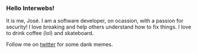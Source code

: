 ### Hello Interwebs!
It is me, José. I am a software developer, on ocassion, with a passion for security! I love breaking and help others understand how to fix things. I love to drink coffee (lol) and skateboard. 

Follow me on [twitter](https://twitter.com/joseecorella) for some dank memes.

<!--
**josecorella/josecorella** is a ✨ _special_ ✨ repository because its `README.md` (this file) appears on your GitHub profile.

Here are some ideas to get you started:

- 🔭 I’m currently working on ...
- 🌱 I’m currently learning ...
- 👯 I’m looking to collaborate on ...
- 🤔 I’m looking for help with ...
- 💬 Ask me about ...
- 📫 How to reach me: ...
- 😄 Pronouns: ...
- ⚡ Fun fact: ...
-->
